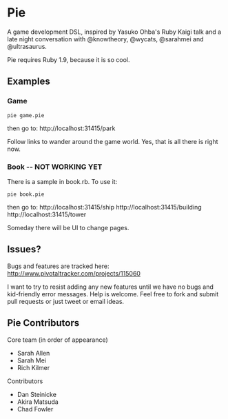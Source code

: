 # Pie

A game development DSL, inspired by Yasuko Ohba's Ruby Kaigi talk and a late night conversation with @knowtheory, @wycats, @sarahmei and @ultrasaurus. 

Pie requires Ruby 1.9, because it is so cool.

## Examples



### Game

    pie game.pie

then go to:
    http://localhost:31415/park

Follow links to wander around the game world.  Yes, that is all there is right now.

### Book -- NOT WORKING YET

There is a sample in book.rb.  To use it:

    pie book.pie

then go to:
    http://localhost:31415/ship
    http://localhost:31415/building
    http://localhost:31415/tower

Someday there will be UI to change pages.

## Issues?

Bugs and features are tracked here: http://www.pivotaltracker.com/projects/115060

I want to try to resist adding any new features until we have no bugs and kid-friendly error messages.  Help is welcome.  Feel free to fork and submit pull requests or just tweet or email ideas.


## Pie Contributors

Core team (in order of appearance)

* Sarah Allen 
* Sarah Mei
* Rich Kilmer

Contributors

* Dan Steinicke
* Akira Matsuda
* Chad Fowler
